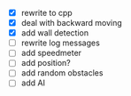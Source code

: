 - [x] rewrite to cpp
- [x] deal with backward moving
- [x] add wall detection
- [ ] rewrite log messages
- [ ] add speedmeter
- [ ] add position?
- [ ] add random obstacles
- [ ] add AI
